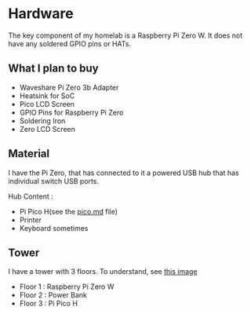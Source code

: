 # Hardware
The key component of my homelab is a Raspberry Pi Zero W.
It does not have any soldered GPIO pins or HATs.

## What I plan to buy
- Waveshare Pi Zero 3b Adapter
- Heatsink for SoC
- Pico LCD Screen
- GPIO Pins for Raspberry Pi Zero
- Soldering Iron
- Zero LCD Screen

## Material
I have the Pi Zero, that has connected to it a powered USB hub that has individual switch USB ports.

Hub Content : 
- Pi Pico H(see the [pico.md](pico.md) file)
- Printer
- Keyboard sometimes

## Tower
I have a tower with 3 floors. To understand, see [this image](../Images/)
- Floor 1 : Raspberry Pi Zero W
- Floor 2 : Power Bank
- Floor 3 : Pi Pico H